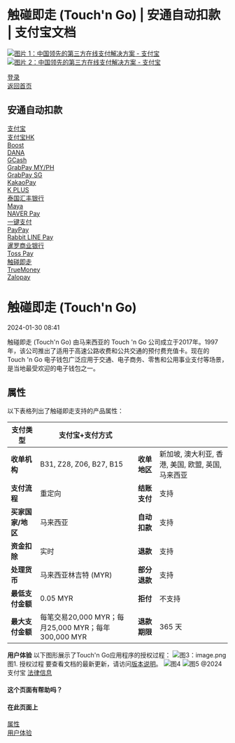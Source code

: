 触碰即走 (Touch'n Go) | 安通自动扣款 | 支付宝文档
==================

[![图片 1：中国领先的第三方在线支付解决方案 - 支付宝](https://ac.alipay.com/storage/2024/3/26/d66c43c0-440d-4c97-9976-f2028a2c8c5e.svg) ![图片 2：中国领先的第三方在线支付解决方案 - 支付宝](https://ac.alipay.com/storage/2024/3/26/a48bd336-aea0-4f16-bf83-616eacbb4434.svg)](/docs/)

[登录](https://global.alipay.com/ilogin/account_login.htm?goto=https%3A%2F%2Fglobal.alipay.com%2Fdocs%2Fac%2Fantomad%2Ftouchngo)  
[返回首页](../../)

安通自动扣款
------------

[支付宝](/docs/ac/antomad/alipay)  
[支付宝HK](/docs/ac/antomad/alipayhk)  
[Boost](/docs/ac/antomad/boost)  
[DANA](/docs/ac/antomad/dana)  
[GCash](/docs/ac/antomad/gcash)  
[GrabPay MY/PH](/docs/ac/antomad/grabpay_myph)  
[GrabPay SG](/docs/ac/antomad/grabpay_sg)  
[KakaoPay](/docs/ac/antomad/kakaopay)  
[K PLUS](/docs/ac/antomad/kplus)  
[泰国汇丰银行](/docs/ac/antomad/ktb)  
[Maya](/docs/ac/antomad/maya)  
[NAVER Pay](/docs/ac/antomad/naverpay)  
[一键支付](/docs/ac/antomad/one_click)  
[PayPay](/docs/ac/antomad/paypay)  
[Rabbit LINE Pay](/docs/ac/antomad/rabbitlinepay)  
[暹罗商业银行](/docs/ac/antomad/scb)  
[Toss Pay](/docs/ac/antomad/toss_pay_autodebit)  
[触碰即走](/docs/ac/antomad/touchngo)  
[TrueMoney](/docs/ac/antomad/truemoney)  
[Zalopay](/docs/ac/antomad/zalopay)  

触碰即走 (Touch'n Go)
======================

2024-01-30 08:41

触碰即走 (Touch'n Go) 由马来西亚的 Touch 'n Go 公司成立于2017年。1997年，该公司推出了适用于高速公路收费和公共交通的预付费充值卡。现在的 Touch 'n Go 电子钱包广泛应用于交通、电子商务、零售和公用事业支付等场景，是当地最受欢迎的电子钱包之一。

属性
----

以下表格列出了触碰即走支持的产品属性：

| **支付类型** | 支付宝+支付方式 | | |
| --- | --- | --- | --- |
**收单机构** | B31, Z28, Z06, B27, B15 | **收单地区** | 新加坡, 澳大利亚, 香港, 美国, 欧盟, 英国, 马来西亚 |
**支付流程** | 重定向 | **结账支付** | 支持 |
**买家国家/地区** | 马来西亚 | **自动扣款** | 支持 |
**资金扣除** | 实时 | **退款** | 支持 |
**处理货币** | 马来西亚林吉特 (MYR) | **部分退款** | 支持 |
**最低支付金额** | 0.05 MYR | **拒付** | 不支持 |
**最大支付金额** | 每笔交易20,000 MYR；每月25,000 MYR；每年300,000 MYR | **退款期限** | 365 天 |
**用户体验**
以下图形展示了Touch'n Go应用程序的授权过程：
![图3：image.png](https://idocs-assets.marmot-cloud.com/storage/idocs87c36dc8dac653c1/1665370403408-516b85e5-34ba-412b-885b-36f25eb146c6.png)
图1. 授权过程
要查看文档的最新更新，请访问[版本说明](https://global.alipay.com/docs/releasenotes)。
![图4](https://ac.alipay.com/storage/2021/5/20/19b2c126-9442-4f16-8f20-e539b1db482a.png) ![图5](https://ac.alipay.com/storage/2021/5/20/e9f3f154-dbf0-455f-89f0-b3d4e0c14481.png)
@2024 支付宝 [法律信息](https://global.alipay.com/docs/ac/platform/membership)
#### 这个页面有帮助吗？
#### 在此页面上
[属性](#MJsLn "属性")  
[用户体验](#n6Wwd "用户体验")